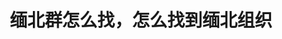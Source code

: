 ---
layout: post
title: 缅北群怎么找，怎么找到缅北组织
description: 电报群无法打开进不去的主要原因是因为苹果敏感信息，无法打开会提示 This channel can`t be displayed because it was used to spread pornographic content，如何解开这个敏感限制呢？
canonical_url: 'https://tggsearch.github.io/docs/telegram-group-spc.html'
---